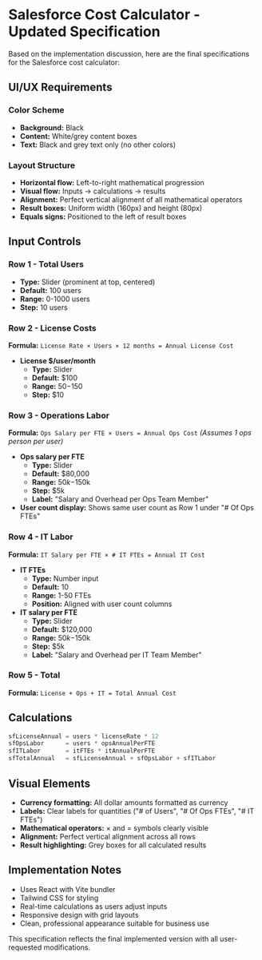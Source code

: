 # Salesforce Cost Calculator - Updated Specification

Based on the implementation discussion, here are the final specifications for the Salesforce cost calculator:

## UI/UX Requirements

### Color Scheme
- **Background:** Black
- **Content:** White/grey content boxes
- **Text:** Black and grey text only (no other colors)

### Layout Structure
- **Horizontal flow:** Left-to-right mathematical progression
- **Visual flow:** Inputs → calculations → results
- **Alignment:** Perfect vertical alignment of all mathematical operators
- **Result boxes:** Uniform width (160px) and height (80px)
- **Equals signs:** Positioned to the left of result boxes

## Input Controls

### Row 1 - Total Users
- **Type:** Slider (prominent at top, centered)
- **Default:** 100 users
- **Range:** 0-1000 users
- **Step:** 10 users

### Row 2 - License Costs
**Formula:** `License Rate × Users × 12 months = Annual License Cost`

- **License $/user/month**
  - **Type:** Slider
  - **Default:** $100
  - **Range:** $50-$150
  - **Step:** $10

### Row 3 - Operations Labor  
**Formula:** `Ops Salary per FTE × Users = Annual Ops Cost`
*(Assumes 1 ops person per user)*

- **Ops salary per FTE**
  - **Type:** Slider
  - **Default:** $80,000
  - **Range:** $50k-$150k
  - **Step:** $5k
  - **Label:** "Salary and Overhead per Ops Team Member"
- **User count display:** Shows same user count as Row 1 under "# Of Ops FTEs"

### Row 4 - IT Labor
**Formula:** `IT Salary per FTE × # IT FTEs = Annual IT Cost`

- **IT FTEs**
  - **Type:** Number input
  - **Default:** 10
  - **Range:** 1-50 FTEs
  - **Position:** Aligned with user count columns
- **IT salary per FTE**
  - **Type:** Slider
  - **Default:** $120,000
  - **Range:** $50k-$150k
  - **Step:** $5k
  - **Label:** "Salary and Overhead per IT Team Member"

### Row 5 - Total
**Formula:** `License + Ops + IT = Total Annual Cost`

## Calculations

```typescript
sfLicenseAnnual = users * licenseRate * 12
sfOpsLabor      = users * opsAnnualPerFTE
sfITLabor       = itFTEs * itAnnualPerFTE
sfTotalAnnual   = sfLicenseAnnual + sfOpsLabor + sfITLabor
```

## Visual Elements

- **Currency formatting:** All dollar amounts formatted as currency
- **Labels:** Clear labels for quantities ("# of Users", "# Of Ops FTEs", "# IT FTEs")
- **Mathematical operators:** × and = symbols clearly visible
- **Alignment:** Perfect vertical alignment across all rows
- **Result highlighting:** Grey boxes for all calculated results

## Implementation Notes

- Uses React with Vite bundler
- Tailwind CSS for styling
- Real-time calculations as users adjust inputs
- Responsive design with grid layouts
- Clean, professional appearance suitable for business use

This specification reflects the final implemented version with all user-requested modifications.